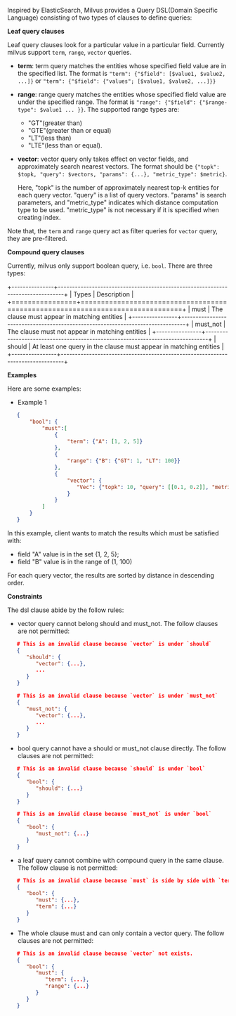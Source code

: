 
Inspired by ElasticSearch, Milvus provides a Query DSL(Domain Specific Language) consisting of two types of clauses to define queries:


**Leaf query clauses**

Leaf query clauses look for a particular value in a particular field. Currently milvus support `term`, `range`, `vector` queries.

  * <b>term</b>: term query matches the entities whose specified field value are in the specified list. The format is `"term": {"$field": [$value1, $value2, ...]}`
    or `"term": {"$field": {"values"; [$value1, $value2, ...]}}`


  * <b>range</b>: range query matches the entities whose specified field value are under the specified range. The format is `"range": {"$field": {"$range-type": $value1 ... }}`. The supported range types are:

    - "GT"(greater than)
    - "GTE"(greater than or equal)
    - "LT"(less than)
    - "LTE"(less than or equal).


  * <b>vector</b>: vector query only takes effect on vector fields, and approximately search nearest vectors. The format should be `{"topk": $topk, "query": $vectors, "params": {...}, "metric_type": $metric}`.

    Here, "topk" is the number of approximately nearest top-k entities for each query vector. "query" is a list of query vectors. "params" is search parameters, and "metric_type" indicates which distance computation type to be used.
    "metric_type" is not necessary if it is specified when creating index.

Note that, the `term` and `range` query act as filter queries for `vector` query, they are pre-filtered.

**Compound query clauses**

Currently, milvus only support boolean query, i.e. `bool`. There are three types:

+---------------+--------------------------------------------------------------------------------+
| Types          | Description                                                                   |
+================+===============================================================================+
| must           | The clause must appear in matching entities                                   |
+----------------+-------------------------------------------------------------------------------+
| must_not       | The clause must not appear in matching entities                               |
+----------------+-------------------------------------------------------------------------------+
| should         | At least one query in the clause must appear in matching entities             |
+----------------+-------------------------------------------------------------------------------+

**Examples**

Here are some examples:

* Example 1

```json
   {
       "bool": {
           "must":[
               {
                   "term": {"A": [1, 2, 5]}
               },
               {
                   "range": {"B": {"GT": 1, "LT": 100}}
               },
               {
                   "vector": {
                      "Vec": {"topk": 10, "query": [[0.1, 0.2]], "metric_type": "L2", "params": {"nprobe": 10}}
                   }
               }
           ]
       }
   }
```

In this example, client wants to match the results which must be satisfied with:
   * field "A" value is in the set {1, 2, 5};
   * field "B" value is in the range of (1, 100)

For each query vector, the results are sorted by distance in descending order.


**Constraints**   
   
The dsl clause abide by the follow rules:

  * vector query cannot belong should and must_not. The follow clauses are not permitted:

```json
   # This is an invalid clause because `vector` is under `should`
   {
      "should": {
         "vector": {...}, 
         ...
      }
   }
```

```json
   # This is an invalid clause because `vector` is under `must_not`
   {
      "must_not": {
         "vector": {...},
         ...
      }
   }
   ```


  * bool query cannot have a should or must_not clause directly. The follow clauses are not permitted:

```json
   # This is an invalid clause because `should` is under `bool`
   {
      "bool": {
         "should": {...}
      }
   }
```

```json
   # This is an invalid clause because `must_not` is under `bool`
   {
      "bool": {
         "must_not": {...}
      }
   }
```

  * a leaf query cannot combine with compound query in the same clause. The follow clause is not permitted:

```json
   # This is an invalid clause because `must` is side by side with `term`
   {
      "bool": {
         "must": {...}, 
         "term": {...}
      }
   }
```

  * The whole clause must and can only contain a vector query. The follow clauses are not permitted:

```json
   # This is an invalid clause because `vector` not exists.
   {
      "bool": {
         "must": {
            "term": {...}, 
            "range": {...}
         }
      }
   }
```  
